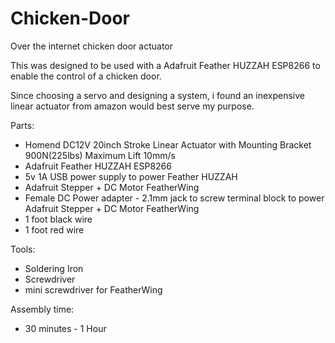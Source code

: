 # Chicken-Door
Over the internet chicken door actuator

This was designed to be used with a Adafruit Feather HUZZAH ESP8266 to enable the control of a chicken door.

Since choosing a servo and designing a system, i found an inexpensive linear actuator from amazon would best serve my purpose.


Parts:
- Homend DC12V 20inch Stroke Linear Actuator with Mounting Bracket 900N(225lbs) Maximum Lift 10mm/s
- Adafruit Feather HUZZAH ESP8266
- 5v 1A USB power supply to power Feather HUZZAH
- Adafruit Stepper + DC Motor FeatherWing
- Female DC Power adapter - 2.1mm jack to screw terminal block to power Adafruit Stepper + DC Motor FeatherWing
- 1 foot black wire
- 1 foot red wire

Tools:
- Soldering Iron
- Screwdriver
- mini screwdriver for FeatherWing

Assembly time:
- 30 minutes - 1 Hour
